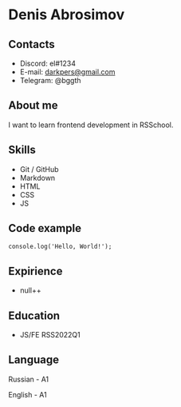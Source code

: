# Denis Abrosimov

## Contacts
* Discord: el#1234
* E-mail: darkpers@gmail.com
* Telegram: @bggth

## About me
I want to learn frontend development in RSSchool. 

## Skills
* Git / GitHub
* Markdown
* HTML
* CSS
* JS

## Code example
```
console.log('Hello, World!');
```

## Expirience
* null++

## Education
* JS/FE RSS2022Q1

## Language
Russian - A1

English - A1
